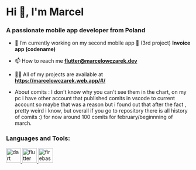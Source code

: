 <h1 >Hi 👋, I'm Marcel</h1>
<h3 >A passionate mobile app developer from Poland</h3>

- 🔭 I’m currently working on my second mobile app 🚀 (3rd project) **Invoice app (codename)**

- 📫 How to reach me **flutter@marcelowczarek.dev**

- 👨‍💻 All of my projects are available at **https://marcelowczarek.web.app/#/**

- About comits : I don't know why you can't see them in the chart, on my pc i have other account that published comits in vscode  to current account so maybe that was a reason but i found out that after the fact , pretty weird i know, but overall if you go to repository there is all history of comits :) for now around 100 comits for february/beginnning of march.

<p align="left">
</p>

<h3 align="left">Languages and Tools:</h3>
<p align="left"> <a href="https://dart.dev" target="_blank" rel="noreferrer"> <img src="https://www.vectorlogo.zone/logos/dartlang/dartlang-icon.svg" alt="dart" width="40" height="40"/> <a href="https://flutter.dev" target="_blank" rel="noreferrer"> <img src="https://www.vectorlogo.zone/logos/flutterio/flutterio-icon.svg" alt="flutter" width="40" height="40"/> </a>  </a> <a href="https://firebase.google.com/" target="_blank" rel="noreferrer"> <img src="https://www.vectorlogo.zone/logos/firebase/firebase-icon.svg" alt="firebase" width="40" height="40"/> </a> </p>
 
